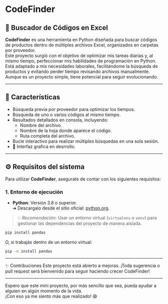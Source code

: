 # CodeFinder

## 🔎 Buscador de Códigos en Excel

**CodeFinder** es una herramienta en Python diseñada para buscar códigos de productos dentro de múltiples archivos Excel, organizados en carpetas por proveedor.  
Este proyecto surgió con el objetivo de optimizar mis tareas diarias y, al mismo tiempo, perfeccionar mis habilidades de programación en Python.  
Está adaptado a mis necesidades laborales, facilitándome la búsqueda de productos y evitando perder tiempo revisando archivos manualmente.  
Aunque es un proyecto simple, tiene potencial para seguir evolucionando.

---

## 🚀 Características

- Búsqueda previa por proveedor para optimizar los tiempos.
- Búsqueda de uno o varios códigos al mismo tiempo.
- Resultados detallados en consola, incluyendo:
  - Nombre del archivo.
  - Nombre de la hoja donde aparece el código.
  - Ruta completa del archivo.
- Bucle interactivo para realizar múltiples búsquedas en una sola sesión.
- 🚧 Interfaz grafica en desrrollo.

---

## ⚙️ Requisitos del sistema

Para utilizar **CodeFinder**, asegurate de contar con los siguientes requisitos:

### 1. Entorno de ejecución

- **Python**: Versión 3.8 o superior.  
  ➔ Descargalo desde el sitio oficial: [python.org](https://www.python.org/).

> 💡 *Recomendación:* Usar un entorno virtual (`virtualenv` o `venv`) para gestionar las dependencias del proyecto de manera aislada.

```bash
pip install pandas
```

O, si trabajás dentro de un entorno virtual:

```bash
pip -m install pandas
```

---

✨ Contribuciones
Este proyecto está abierto a mejoras.
¡Toda sugerencia o pull request será bienvenido para seguir haciendo crecer CodeFinder!

---

Espero que este mini proyecto, por más sencillo que sea, pueda ayudar a alguien en algún momento de la vida.  
¡Con eso ya me siento más que realizado! 😄
